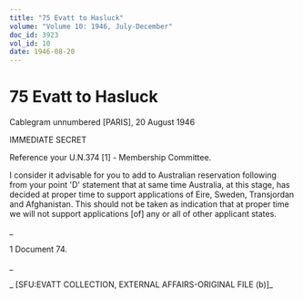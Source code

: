 ```yaml
---
title: "75 Evatt to Hasluck"
volume: "Volume 10: 1946, July-December"
doc_id: 3923
vol_id: 10
date: 1946-08-20
---
```


# 75 Evatt to Hasluck

Cablegram unnumbered [PARIS], 20 August 1946

IMMEDIATE SECRET

Reference your U.N.374 [1] - Membership Committee.

I consider it advisable for you to add to Australian reservation following from your point 'D' statement that at same time Australia, at this stage, has decided at proper time to support applications of Eire, Sweden, Transjordan and Afghanistan. This should not be taken as indication that at proper time we will not support applications [of] any or all of other applicant states.

_

1 Document 74.

_

_ [SFU:EVATT COLLECTION, EXTERNAL AFFAIRS-ORIGINAL FILE (b)]_
